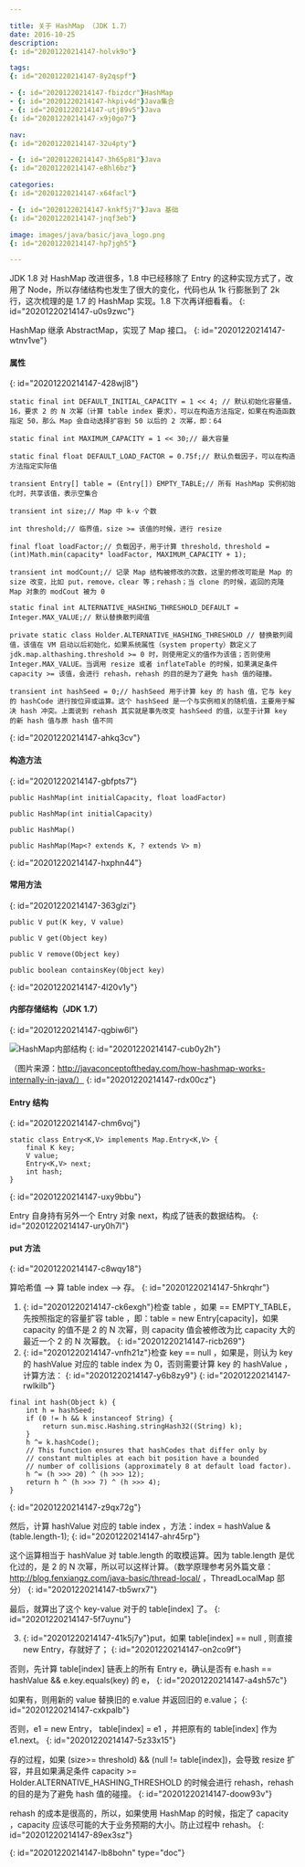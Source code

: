 ```yaml
---

title: 关于 HashMap （JDK 1.7）
date: 2016-10-25
description:
{: id="20201220214147-holvk9o"}

tags:
{: id="20201220214147-8y2qspf"}

- {: id="20201220214147-fbizdcr"}HashMap
- {: id="20201220214147-hkpiv4d"}Java集合
- {: id="20201220214147-utj89v5"}Java
{: id="20201220214147-x9j0go7"}

nav:
{: id="20201220214147-32u4pty"}

- {: id="20201220214147-3h65p81"}Java
{: id="20201220214147-e8hl6bz"}

categories:
{: id="20201220214147-x64facl"}

- {: id="20201220214147-knkf5j7"}Java 基础
{: id="20201220214147-jnqf3eb"}

image: images/java/basic/java_logo.png
{: id="20201220214147-hp7jgh5"}

---
```


JDK 1.8 对 HashMap 改进很多，1.8 中已经移除了 Entry 的这种实现方式了，改用了 Node，所以存储结构也发生了很大的变化，代码也从 1k 行膨胀到了 2k 行，这次梳理的是 1.7 的 HashMap 实现。1.8 下次再详细看看。
{: id="20201220214147-u0s9zwc"}

HashMap 继承 AbstractMap，实现了 Map 接口。
{: id="20201220214147-wtnv1ve"}

#### 属性
{: id="20201220214147-428wjl8"}

```
static final int DEFAULT_INITIAL_CAPACITY = 1 << 4; // 默认初始化容量值，16，要求 2 的 N 次幂（计算 table index 要求），可以在构造方法指定，如果在构造函数指定 50，那么 Map 会自动选择扩容到 50 以后的 2 次幂，即：64

static final int MAXIMUM_CAPACITY = 1 << 30;// 最大容量

static final float DEFAULT_LOAD_FACTOR = 0.75f;// 默认负载因子，可以在构造方法指定实际值

transient Entry[] table = (Entry[]) EMPTY_TABLE;// 所有 HashMap 实例初始化时，共享该值，表示空集合

transient int size;// Map 中 k-v 个数

int threshold;// 临界值，size >= 该值的时候，进行 resize

final float loadFactor;// 负载因子，用于计算 threshold，threshold = (int)Math.min(capacity* loadFactor, MAXIMUM_CAPACITY + 1);

transient int modCount;// 记录 Map 结构被修改的次数，这里的修改可能是 Map 的 size 改变，比如 put，remove，clear 等；rehash；当 clone 的时候，返回的克隆 Map 对象的 modCout 被为 0

static final int ALTERNATIVE_HASHING_THRESHOLD_DEFAULT = Integer.MAX_VALUE;// 默认替换散列阈值

private static class Holder.ALTERNATIVE_HASHING_THRESHOLD // 替换散列阈值，该值在 VM 启动以后初始化，如果系统属性（system property）数定义了 jdk.map.althashing.threshold >= 0 时，则使用定义的值作为该值；否则使用 Integer.MAX_VALUE。当调用 resize 或者 inflateTable 的时候，如果满足条件 capacity >= 该值，会进行 rehash，rehash 的目的是为了避免 hash 值的碰撞。

transient int hashSeed = 0;// hashSeed 用于计算 key 的 hash 值，它与 key 的 hashCode 进行按位异或运算。这个 hashSeed 是一个与实例相关的随机值，主要用于解决 hash 冲突。上面说到 rehash 其实就是事先改变 hashSeed 的值，以至于计算 key 的新 hash 值与原 hash 值不同
```
{: id="20201220214147-ahkq3cv"}

#### 构造方法
{: id="20201220214147-gbfpts7"}

```
public HashMap(int initialCapacity, float loadFactor)

public HashMap(int initialCapacity)

public HashMap()

public HashMap(Map<? extends K, ? extends V> m)
```
{: id="20201220214147-hxphn44"}

#### 常用方法
{: id="20201220214147-363glzi"}

```
public V put(K key, V value)

public V get(Object key)

public V remove(Object key)

public boolean containsKey(Object key)
```
{: id="20201220214147-4l20v1y"}

#### 内部存储结构（JDK 1.7）
{: id="20201220214147-qgbiw6l"}

![HashMap内部结构](./2016-10-25_hashmap_jdk7/hashmap_jdk7.png)
{: id="20201220214147-cub0y2h"}

（图片来源：http://javaconceptoftheday.com/how-hashmap-works-internally-in-java/）
{: id="20201220214147-rdx00cz"}

#### Entry 结构
{: id="20201220214147-chm6voj"}

```
static class Entry<K,V> implements Map.Entry<K,V> {
    final K key;
    V value;
    Entry<K,V> next;
    int hash;
}
```
{: id="20201220214147-uxy9bbu"}

Entry 自身持有另外一个 Entry 对象 next，构成了链表的数据结构。
{: id="20201220214147-ury0h7l"}

#### put 方法
{: id="20201220214147-c8wqy18"}

算哈希值 –> 算 table index –> 存。
{: id="20201220214147-5hkrqhr"}

1. {: id="20201220214147-ck6exgh"}检查 table ，如果 == EMPTY_TABLE，先按照指定的容量扩容 table ，即：table = new Entry[capacity]，如果 capacity 的值不是 2 的 N 次幂，则 capacity 值会被修改为比 capacity 大的最近一个 2 的 N 次幂数。
   {: id="20201220214147-ricb269"}
2. {: id="20201220214147-vnfh21z"}检查 key == null ，如果是，则认为 key 的 hashValue 对应的 table index 为 0，否则需要计算 key 的 hashValue ，计算方法：
   {: id="20201220214147-y6b8zy9"}
{: id="20201220214147-rwlkilb"}

```
final int hash(Object k) {
    int h = hashSeed;
    if (0 != h && k instanceof String) {
        return sun.misc.Hashing.stringHash32((String) k);
    }
    h ^= k.hashCode();
    // This function ensures that hashCodes that differ only by
    // constant multiples at each bit position have a bounded
    // number of collisions (approximately 8 at default load factor).
    h ^= (h >>> 20) ^ (h >>> 12);
    return h ^ (h >>> 7) ^ (h >>> 4);
}
```
{: id="20201220214147-z9qx72g"}

然后，计算 hashValue 对应的 table index ，方法：index = hashValue & (table.length-1);
{: id="20201220214147-ahr45rp"}

这个运算相当于 hashValue 对 table.length 的取模运算。因为 table.length 是优化过的，是 2 的 N 次幂，所以可以这样计算。（数学原理参考另外篇文章：http://blog.fenxiangz.com/java-basic/thread-local/ ，ThreadLocalMap 部分）
{: id="20201220214147-tb5wrx7"}

最后，就算出了这个 key-value 对于的 table[index] 了。
{: id="20201220214147-5f7uynu"}

3. {: id="20201220214147-41k5j7y"}put，如果 table[index] == null , 则直接 new Entry，存就好了；
{: id="20201220214147-on2co9f"}

否则，先计算 table[index] 链表上的所有 Entry e，确认是否有 e.hash == hashValue && e.key.equals(key) 的 e，
{: id="20201220214147-a4sh57c"}

如果有，则用新的 value 替换旧的 e.value 并返回旧的 e.value；
{: id="20201220214147-cxkpalb"}

否则，e1 = new Entry， table[index] = e1 ，并把原有的 table[index] 作为 e1.next。
{: id="20201220214147-5z33x15"}

存的过程，如果 (size>= threshold) && (null != table[index])，会导致 resize 扩容，并且如果满足条件 capacity >= Holder.ALTERNATIVE_HASHING_THRESHOLD 的时候会进行 rehash，rehash 的目的是为了避免 hash 值的碰撞。
{: id="20201220214147-doow93v"}

rehash 的成本是很高的，所以，如果使用 HashMap 的时候，指定了 capacity ，capacity 应该尽可能的大于业务预期的大小。防止过程中 rehash。
{: id="20201220214147-89ex3sz"}


{: id="20201220214147-lb8bohn" type="doc"}
